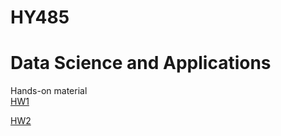 # HY485
# Data Science and Applications

Hands-on material  
[HW1](CSD458_HW1.ipynb)

[HW2](CSD458_HW2.ipynb)
